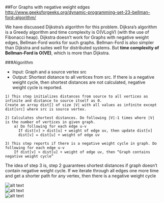 ##For Graphs with negative weight edges
http://www.geeksforgeeks.org/dynamic-programming-set-23-bellman-ford-algorithm/

We have discussed Dijkstra’s algorithm for this problem. Dijksra’s algorithm is a Greedy 
algorithm and time complexity is O(VLogV) (with the use of Fibonacci heap).
Dijkstra doesn’t work for Graphs with negative weight edges, 
Bellman-Ford works for such graphs. Bellman-Ford is also simpler than Dijkstra and suites well for distributed systems. 
But **time complexity of Bellman-Ford is O(VE)**, which is more than Dijkstra.

###Algorithm  
- Input: Graph and a source vertex src  
- Output: Shortest distance to all vertices from src. If there is a negative weight cycle, then shortest distances are not calculated, negative weight cycle is reported.

```
1) This step initializes distances from source to all vertices as infinite and distance to source itself as 0. 
Create an array dist[] of size |V| with all values as infinite except dist[src] where src is source vertex.

2) Calculates shortest distances. Do following |V|-1 times where |V| is the number of vertices in given graph.
    a) Do following for each edge u-v
      If dist[v] > dist[u] + weight of edge uv, then update dist[v]
      dist[v] = dist[u] + weight of edge uv

3) This step reports if there is a negative weight cycle in graph. Do following for each edge u-v
    If dist[v] > dist[u] + weight of edge uv, then “Graph contains negative weight cycle”
```
The idea of step 3 is, step 2 guarantees shortest distances if graph doesn’t contain negative weight cycle. If we iterate through all edges one more time and get a shorter path for any vertex, then there is a negative weight cycle

![alt text](http://d1gjlxt8vb0knt.cloudfront.net//wp-content/uploads/bellman2.png)  
![alt text](http://d1gjlxt8vb0knt.cloudfront.net//wp-content/uploads/After1stIteration.png)  
![alt text](http://d1gjlxt8vb0knt.cloudfront.net//wp-content/uploads/seconditeration2.png)  
